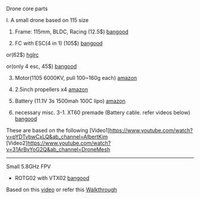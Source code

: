 Drone core parts


I. A small drone based on 115 size
1. Frame: 115mm, BLDC, Racing (12.5$)
[bangood](https://www.banggood.com/AlfaRC-AHX115-115mm-Wheelbase-3mm-Arm-3K-Carbon-Fiber-Frame-Kit-for-RC-Drone-FPV-Racing-p-1429482.html?p=63061312105582015022&utm_source=Youtube&utm_medium=cussku&utm_content=tanghao&utm_campaign=Albert&cur_warehouse=CN)

2. FC with ESC(4 in 1) (105$)
[bangood](https://www.banggood.com/HGLRC-FD445-STACK-OMNIBUS-F4-V6-MINI-Flight-Controller-FD_45A-4-NI-1-BLHeli_32-2-6S-Brushless-ESC-20x20mm-p-1433718.html?p=CS101558118042016088&utm_campaign=mesh&utm_content=tanghao&cur_warehouse=CN)

or(62$)
[hglrc](https://www.hglrc.com/products/hglrc-fd445-stack-fd-f4-mini-flight-control-fd_45a_4ni1_mini-blheli_32-3-6s-esc)

or(only 4 esc, 45$)
[bangood](https://www.banggood.com/4X-HAKRC-BLHeli_32-Bit-35A-2-5S-ESC-Built-in-LED-Support-Dshot1200-Multishot-for-FPV-RC-Drone-p-1280430.html?p=CS101558118042016088&utm_campaign=mesh&utm_content=tanghao&cur_warehouse=CN)

3. Motor(1105 6000KV, pull 100~160g each)
[amazon](https://www.amazon.com/iFlight-6000KV-Brushless-Racing-Quadcopter/dp/B086QXCHT2/ref=sr_1_2_sspa?dchild=1&keywords=1105+motor&qid=1618337942&sr=8-2-spons&psc=1&spLa=ZW5jcnlwdGVkUXVhbGlmaWVyPUFPNVdHTkZHVDhJRVkmZW5jcnlwdGVkSWQ9QTAyNjIxNzhKNkNVUVJFQkxESlomZW5jcnlwdGVkQWRJZD1BMDAxOTk0NjRCMVRBRzAzOExTTyZ3aWRnZXROYW1lPXNwX2F0ZiZhY3Rpb249Y2xpY2tSZWRpcmVjdCZkb05vdExvZ0NsaWNrPXRydWU=)

4. 2.5inch propellers x4
[amazon](https://www.amazon.com/Anbee-Propellers-Minidrones-Airborne-Hydrofoil/dp/B019W2QDNO/ref=sr_1_4_sspa?dchild=1&keywords=2.5+inch+drone+propeller&qid=1618338304&sr=8-4-spons&psc=1&smid=A16KCHXWF4185R&spLa=ZW5jcnlwdGVkUXVhbGlmaWVyPUEzN0tJTkdITEgyQlFYJmVuY3J5cHRlZElkPUEwMjM0Mzg2MTMwTVYzWjc0WjgwViZlbmNyeXB0ZWRBZElkPUEwMjc2OTU4MUUxWEMzRkUxQlZDVCZ3aWRnZXROYW1lPXNwX2F0ZiZhY3Rpb249Y2xpY2tSZWRpcmVjdCZkb05vdExvZ0NsaWNrPXRydWU=)

5. Battery (11.1V 3s 1500mah 100C lipo)
[amazon](https://www.amazon.com/GOLDBAT-Softcase-m4-fpv250-Shredder-Helicopter/dp/B07ZFDJWR1/ref=sr_1_1_sspa?dchild=1&keywords=1500mah+3s+lipo&qid=1618338573&sr=8-1-spons&psc=1&spLa=ZW5jcnlwdGVkUXVhbGlmaWVyPUExQllLR05XUEU0RFpNJmVuY3J5cHRlZElkPUEwOTczOTE3MUQ3UzZXUjJHVkEzUiZlbmNyeXB0ZWRBZElkPUEwODMwNDIzM04zNEVZM1BPTDQ3NCZ3aWRnZXROYW1lPXNwX2F0ZiZhY3Rpb249Y2xpY2tSZWRpcmVjdCZkb05vdExvZ0NsaWNrPXRydWU=)

6. necessary misc.
3-1. XT60 premade (Battery cable. refer videos below)
[bangood](https://www.banggood.com/search/xt60-premade.html?from=nav)





These are based on the following
[Video1]https://www.youtube.com/watch?v=pYDTvbwCxLQ&ab_channel=AlbertKim
[Video2]https://www.youtube.com/watch?v=31ArBvYoG2Q&ab_channel=DroneMesh


------------------------------------------------------



Small 5.8GHz FPV

- ROTG02 with VTX02
[bangood](https://www.banggood.com/Eachine-VTX02-+-ROTG02-FPV-Combo-5_8G-40CH-200mW-Diversity-Audio-Transmitter-Receiver-Set-Black-for-Android-Phone-Non-original-p-1731113.html?cur_warehouse=CN&rmmds=search)

Based on this [video](https://www.youtube.com/watch?v=MM0zBI7_rxE&ab_channel=AuthenTech-BenSchmanke)
or refer this [Walkthrough](https://www.youtube.com/watch?v=mYITNilUaHc&ab_channel=GalKremer)